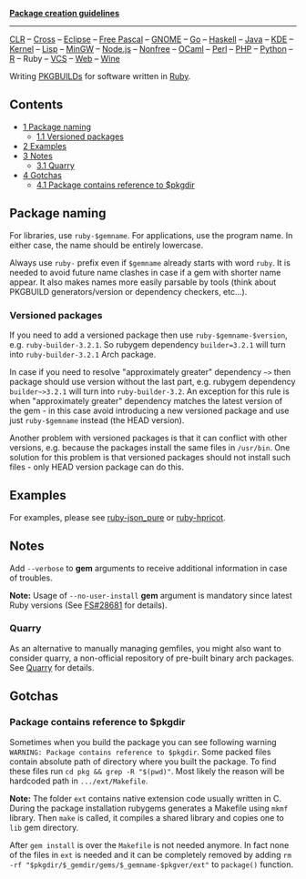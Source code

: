 **[Package creation guidelines](/index.php/Arch_packaging_standards "Arch packaging standards")**

* * *

[CLR](/index.php/CLR_package_guidelines "CLR package guidelines") – [Cross](/index.php/Cross-compiling_tools_package_guidelines "Cross-compiling tools package guidelines") – [Eclipse](/index.php/Eclipse_plugin_package_guidelines "Eclipse plugin package guidelines") – [Free Pascal](/index.php/Free_Pascal_package_guidelines "Free Pascal package guidelines") – [GNOME](/index.php/GNOME_package_guidelines "GNOME package guidelines") – [Go](/index.php/Go_package_guidelines "Go package guidelines") – [Haskell](/index.php/Haskell_package_guidelines "Haskell package guidelines") – [Java](/index.php/Java_package_guidelines "Java package guidelines") – [KDE](/index.php/KDE_package_guidelines "KDE package guidelines") – [Kernel](/index.php/Kernel_module_package_guidelines "Kernel module package guidelines") – [Lisp](/index.php/Lisp_package_guidelines "Lisp package guidelines") – [MinGW](/index.php/MinGW_package_guidelines "MinGW package guidelines") – [Node.js](/index.php/Node.js_package_guidelines "Node.js package guidelines") – [Nonfree](/index.php/Nonfree_applications_package_guidelines "Nonfree applications package guidelines") – [OCaml](/index.php/OCaml_package_guidelines "OCaml package guidelines") – [Perl](/index.php/Perl_package_guidelines "Perl package guidelines") – [PHP](/index.php/PHP_package_guidelines "PHP package guidelines") – [Python](/index.php/Python_package_guidelines "Python package guidelines") – [R](/index.php/R_package_guidelines "R package guidelines") – <a class="mw-selflink selflink">Ruby</a> – [VCS](/index.php/VCS_package_guidelines "VCS package guidelines") – [Web](/index.php/Web_application_package_guidelines "Web application package guidelines") – [Wine](/index.php/Wine_package_guidelines "Wine package guidelines")

Writing [PKGBUILDs](/index.php/PKGBUILD "PKGBUILD") for software written in [Ruby](/index.php/Ruby "Ruby").

## Contents

*   [1 Package naming](#Package_naming)
    *   [1.1 Versioned packages](#Versioned_packages)
*   [2 Examples](#Examples)
*   [3 Notes](#Notes)
    *   [3.1 Quarry](#Quarry)
*   [4 Gotchas](#Gotchas)
    *   [4.1 Package contains reference to $pkgdir](#Package_contains_reference_to_.24pkgdir)

## Package naming

For libraries, use `ruby-$gemname`. For applications, use the program name. In either case, the name should be entirely lowercase.

Always use `ruby-` prefix even if `$gemname` already starts with word `ruby`. It is needed to avoid future name clashes in case if a gem with shorter name appear. It also makes names more easily parsable by tools (think about PKGBUILD generators/version or dependency checkers, etc...).

### Versioned packages

If you need to add a versioned package then use `ruby-$gemname-$version`, e.g. `ruby-builder-3.2.1`. So rubygem dependency `builder=3.2.1` will turn into `ruby-builder-3.2.1` Arch package.

In case if you need to resolve "approximately greater" dependency `~>` then package should use version without the last part, e.g. rubygem dependency `builder~>3.2.1` will turn into `ruby-builder-3.2`. An exception for this rule is when "approximately greater" dependency matches the latest version of the gem - in this case avoid introducing a new versioned package and use just `ruby-$gemname` instead (the HEAD version).

Another problem with versioned packages is that it can conflict with other versions, e.g. because the packages install the same files in `/usr/bin`. One solution for this problem is that versioned packages should not install such files - only HEAD version package can do this.

## Examples

For examples, please see [ruby-json_pure](https://aur.archlinux.org/packages/ruby-json_pure/) or [ruby-hpricot](https://www.archlinux.org/packages/?name=ruby-hpricot).

## Notes

Add `--verbose` to **gem** arguments to receive additional information in case of troubles.

**Note:** Usage of `--no-user-install` **gem** argument is mandatory since latest Ruby versions (See [FS#28681](https://bugs.archlinux.org/task/28681) for details).

### Quarry

As an alternative to manually managing gemfiles, you might also want to consider quarry, a non-official repository of pre-built binary arch packages. See [Quarry](/index.php/Quarry "Quarry") for details.

## Gotchas

### Package contains reference to $pkgdir

Sometimes when you build the package you can see following warning `WARNING: Package contains reference to $pkgdir`. Some packed files contain absolute path of directory where you built the package. To find these files run `cd pkg && grep -R "$(pwd)"`. Most likely the reason will be hardcoded path in `.../ext/Makefile`.

**Note:** The folder `ext` contains native extension code usually written in C. During the package installation rubygems generates a Makefile using `mkmf` library. Then `make` is called, it compiles a shared library and copies one to `lib` gem directory.

After `gem install` is over the `Makefile` is not needed anymore. In fact none of the files in `ext` is needed and it can be completely removed by adding `rm -rf "$pkgdir/$_gemdir/gems/$_gemname-$pkgver/ext"` to `package()` function.